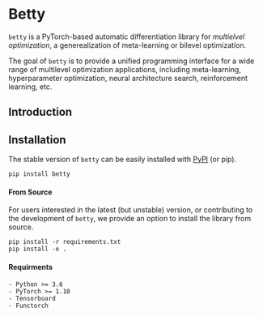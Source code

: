 # Betty

`betty` is a PyTorch-based automatic differentiation library for *multielvel optimization*, a generealization of meta-learning or bilevel optimization.

The goal of `betty` is to provide a unified programming interface for a wide range of multilevel optimization applications, including meta-learning, hyperparameter optimization, neural architecture search, reinforcement learning, etc.

## Introduction


## Installation
The stable version of `betty` can be easily installed with [PyPI](https://pypi.org/) (or pip).
```
pip install betty
```

#### From Source
For users interested in the latest (but unstable) version, or contributing to the development of `betty`, we provide an option to install the library from source.
```
pip install -r requirements.txt
pip install -e .
```

#### Requirments
    - Python >= 3.6
    - PyTorch >= 1.10
    - Tensorboard
    - Functorch
